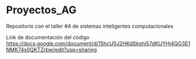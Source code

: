 # Proyectos_AG
Repositorio con el taller #4 de sistemas inteligentes computacionales

Link de documentación del código
https://docs.google.com/document/d/15hcU0J2HKdSkghi57dKUYHj4QG3E1NMK74s0QKTZrbw/edit?usp=sharing